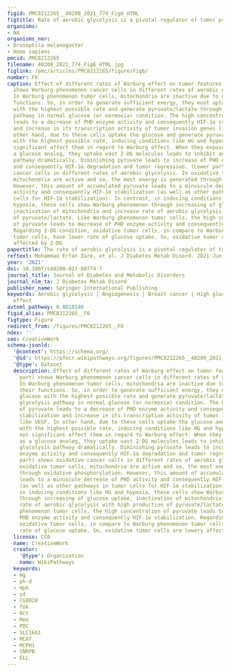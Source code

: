 ```yaml
---
figid: PMC8212265__40200_2021_774_Fig6_HTML
figtitle: Rate of aerobic glycolysis is a pivotal regulator of tumor progression
organisms:
- NA
organisms_ner:
- Drosophila melanogaster
- Homo sapiens
pmcid: PMC8212265
filename: 40200_2021_774_Fig6_HTML.jpg
figlink: /pmc/articles/PMC8212265/figure/Fig6/
number: F6
caption: Effect of different rates of Warburg effect on tumor features. (Upper part)
  shows Warburg phenomenon cancer cells in different rates of aerobic glycolysis.
  In Warburg phenomenon tumor cells, mitochondria are inactive due to defects in their
  functions. So, in order to generate sufficient energy, they must uptake glucose
  with the highest possible rate and generate pyruvate/lactate through aerobic glycolysis
  pathway in normal glucose (or normoxia) condition. The high concentration of pyruvate
  leads to a decrease of PHD enzyme activity and consequently HIF-1α stabilization
  and increase in its transcription activity of tumor invasion genes like VEGF. In
  other hand, due to these cells uptake the glucose and generate pyruvate/lactate
  with the highest possible rate, inducing conditions like HG and hypoxia could not
  significant affect them in regard to Warburg effect. When they expose to 2-DG, as
  a glucose analog, they uptake vast 2-DG molecules leads to inhibit aerobic glycolysis
  pathway dramatically. Diminishing pyruvate leads to increase of PHD enzyme activity
  and consequently HIF-1α degradation and tumor regression. (Lower part) shows oxidative
  cancer cells in different rates of aerobic glycolysis. In oxidative tumor cells,
  mitochondria are active and so, the most energy is generated through oxidative phosphorylation.
  However, this amount of accumulated pyruvate leads to a minuscule decrease of PHD
  activity and consequently HIF-1α stabilization (as well as other pathways in tumor
  cells for HIF-1α stabilization). In contrast, in inducing conditions like HG and
  hypoxia, these cells show Warburg phenomenon through increasing of glucose uptake,
  inactivation of mitochondria and increase rate of aerobic glycolysis with high production
  of pyruvate/lactate. Like Warburg phenomenon tumor cells, the high concentration
  of pyruvate leads to decrease of PHD enzyme activity and consequently HIF-1α stabilization.
  Regarding 2-DG condition, oxidative tumor cells, in compare to Warburg phenomenon
  tumor cells, have lower rate of glucose uptake. So, oxidative tumor cells are lowery
  affected by 2-DG
papertitle: The rate of aerobic glycolysis is a pivotal regulator of tumor progression.
reftext: Mohammad Erfan Zare, et al. J Diabetes Metab Disord. 2021 Jun;20(1):523-531.
year: '2021'
doi: 10.1007/s40200-021-00774-7
journal_title: Journal of Diabetes and Metabolic Disorders
journal_nlm_ta: J Diabetes Metab Disord
publisher_name: Springer International Publishing
keywords: Aerobic glycolysis | Angiogenesis | Breast cancer | High glucose | Warburg
  effect
automl_pathway: 0.8818146
figid_alias: PMC8212265__F6
figtype: Figure
redirect_from: /figures/PMC8212265__F6
ndex: ''
seo: CreativeWork
schema-jsonld:
  '@context': https://schema.org/
  '@id': https://pfocr.wikipathways.org/figures/PMC8212265__40200_2021_774_Fig6_HTML.html
  '@type': Dataset
  description: Effect of different rates of Warburg effect on tumor features. (Upper
    part) shows Warburg phenomenon cancer cells in different rates of aerobic glycolysis.
    In Warburg phenomenon tumor cells, mitochondria are inactive due to defects in
    their functions. So, in order to generate sufficient energy, they must uptake
    glucose with the highest possible rate and generate pyruvate/lactate through aerobic
    glycolysis pathway in normal glucose (or normoxia) condition. The high concentration
    of pyruvate leads to a decrease of PHD enzyme activity and consequently HIF-1α
    stabilization and increase in its transcription activity of tumor invasion genes
    like VEGF. In other hand, due to these cells uptake the glucose and generate pyruvate/lactate
    with the highest possible rate, inducing conditions like HG and hypoxia could
    not significant affect them in regard to Warburg effect. When they expose to 2-DG,
    as a glucose analog, they uptake vast 2-DG molecules leads to inhibit aerobic
    glycolysis pathway dramatically. Diminishing pyruvate leads to increase of PHD
    enzyme activity and consequently HIF-1α degradation and tumor regression. (Lower
    part) shows oxidative cancer cells in different rates of aerobic glycolysis. In
    oxidative tumor cells, mitochondria are active and so, the most energy is generated
    through oxidative phosphorylation. However, this amount of accumulated pyruvate
    leads to a minuscule decrease of PHD activity and consequently HIF-1α stabilization
    (as well as other pathways in tumor cells for HIF-1α stabilization). In contrast,
    in inducing conditions like HG and hypoxia, these cells show Warburg phenomenon
    through increasing of glucose uptake, inactivation of mitochondria and increase
    rate of aerobic glycolysis with high production of pyruvate/lactate. Like Warburg
    phenomenon tumor cells, the high concentration of pyruvate leads to decrease of
    PHD enzyme activity and consequently HIF-1α stabilization. Regarding 2-DG condition,
    oxidative tumor cells, in compare to Warburg phenomenon tumor cells, have lower
    rate of glucose uptake. So, oxidative tumor cells are lowery affected by 2-DG
  license: CC0
  name: CreativeWork
  creator:
    '@type': Organization
    name: WikiPathways
  keywords:
  - Hg
  - ph-d
  - Hph
  - sd
  - CG8028
  - fok
  - Nct
  - Men
  - PDC
  - SLC16A1
  - MCAT
  - MCPH1
  - SNRPB
  - ELL
---
```

